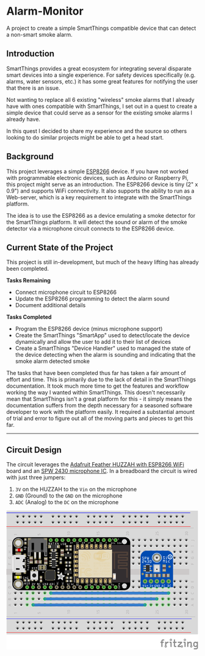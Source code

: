 # Alarm-Monitor

A project to create a simple SmartThings compatible device that can detect a non-smart smoke alarm.

## Introduction

SmartThings provides a great ecosystem for integrating several disparate smart
devices into a single experience. For safety devices specifically (e.g. alarms,
water sensors, etc.) it has some great features for notifying the user that
there is an issue.

Not wanting to replace all 6 existing "wireless" smoke alarms that I already
have with ones compatible with SmartThings, I set out in a quest to create
a simple device that could serve as a sensor for the existing smoke alarms
I already have.

In this quest I decided to share my experience and the source so others looking
to do similar projects might be able to get a head start.

## Background

This project leverages a simple [ESP8266](https://www.adafruit.com/product/3046)
device. If you have not worked with programmable electronic devices, such as
Arduino or Raspberry Pi, this project might serve as an introduction. The ESP8266
device is tiny (2" x 0.9") and supports WiFi connectivity. It also supports the
ability to run as a Web-server, which is a key requirement to integrate with
the SmartThings platform.

The idea is to use the ESP8266 as a device emulating a smoke detector for the
SmartThings platform. It will detect the sound or alarm of the smoke detector
via a microphone circuit connects to the ESP8266 device.

## Current State of the Project

This project is still in-development, but much of the heavy lifting has already
been completed.

**Tasks Remaining**

- Connect microphone circuit to ESP8266
- Update the ESP8266 programming to detect the alarm sound
- Document additional details

**Tasks Completed**

- Program the ESP8266 device (minus microphone support)
- Create the SmartThings "SmartApp" used to detect/locate the device dynamically
and allow the user to add it to their list of devices
- Create a SmartThings "Device Handler" used to managed the state of the device
detecting when the alarm is sounding and indicating that the smoke alarm detected
smoke

The tasks that have been completed thus far has taken a fair amount of effort and
time. This is primarily due to the lack of detail in the SmartThings documentation.
It took much more time to get the features and workflow working the way I wanted
within SmartThings. This doesn't necessarily mean that SmartThings isn't a great
platform for this - it simply means the documentation suffers from the depth
necessary for a seasoned software developer to work with the platform easily. It
required a substantial amount of trial and error to figure out all of the moving
parts and pieces to get this far.

---

## Circuit Design

The circuit leverages the [Adafruit Feather HUZZAH with ESP8266 WiFi](https://www.adafruit.com/product/3046) board and an [SPW 2430 microphone IC](https://www.adafruit.com/product/2716). In a breadboard the circuit is wired with just three jumpers:

1. `3V` on the HUZZAH to the `Vin` on the microphone
1. `GND` (Ground) to the `GND` on the microphone
1. `ADC` (Analog) to the `DC` on the microphone

![circuit design](Documentation/images/alarm-monitor_bb.png)

